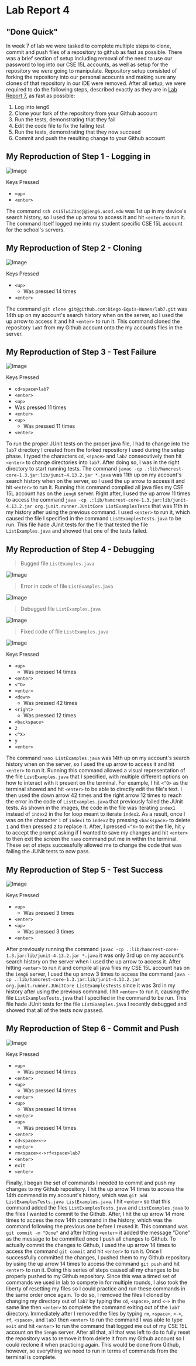 # Lab Report 4

## "Done Quick"

In week 7 of lab we were tasked to complete multiple steps to clone, commit and push files of a repository to github as fast as possible. There was a brief section of setup including removal of the need to use our password to log into our CSE 15L accounts, as well as setup for the repository we were going to manipulate. Repository setup consisted of forking the repository into our personal acocunts and making sure any clones of that repository in our IDE were removed. After all setup, we were required to do the following steps, described exactly as they are in [Lab Report 7](https://ucsd-cse15l-w23.github.io/week/week7/), as fast as possible:

1. Log into ieng6
2. Clone your fork of the repository from your Github account
3. Run the tests, demonstrating that they fail
4. Edit the code file to fix the failing test
5. Run the tests, demonstrating that they now succeed
6. Commit and push the resulting change to your Github account

## My Reproduction of Step 1 - Logging in

![Image](Step4LogIn.png)

Keys Pressed
* `<up>`
* `<enter>`

The command `ssh cs15lwi23aoj@ieng6.ucsd.edu` was 1st up in my device's search history, so I used the up arrow to access it and hit `<enter>` to run it. The command itself logged me into my student specific CSE 15L account for the school's servers.

## My Reproduction of Step 2 - Cloning

![Image](Step5CloneFork.png)

Keys Pressed
* `<up>`
  * Was pressed 14 times
* `<enter>`

The command `git clone git@github.com:Diego-Equis-Nunes/lab7.git` was 14th up on my account's search history when on the server, so I used the up arrow to access it and hit `<enter>` to run it. This command cloned the repository `lab7` from my Github account onto the my accounts files in the server.

## My Reproduction of Step 3 - Test Failure

![Image](Step6TestsFail.png)

Keys Pressed

*  `cd<space>lab7`
*  `<enter>`
*  `<up>`
  * Was pressed 11 times
* `<enter>`
* `<up>`
  * Was pressed 11 times
* `<enter>`

To run the proper JUnit tests on the proper java file, I had to change into the `lab7` directory I created from the forked repository I used during the setup phase. I typed the characters `cd`, `<space>` and `lab7` consecutively then hit `<enter>` to change directories into `lab7`. After doing so, I was in the right directory to start running tests. The command `javac -cp .:lib/hamcrest-core-1.3.jar:lib/junit-4.13.2.jar *.java` was 11th up on my account's search history when on the server, so I used the up arrow to access it and hit `<enter>` to run it. Running this command compiled all java files my CSE 15L account has on the `ieng6` server. Right after, I used the up arrow 11 times to access the command `java -cp .:lib/hamcrest-core-1.3.jar:lib/junit-4.13.2.jar org.junit.runner.JUnitCore ListExamplesTests` that was 11th in my history after using the previous command. I used `<enter>` to run it, which caused the file I specified in the command `ListExamplesTests.java` to be run. This file hade JUnit tests for the file that tested the file `ListExamples.java` and showed that one of the tests failed.

## My Reproduction of Step 4 - Debugging

> Bugged file `ListExamples.java`

![Image](Step7UnfixedFull.png)

> Error in code of file `ListExamples.java`

![Image](Step7UnfixedZoom.png)

> Debugged file `ListExamples.java`

![Image](Step7FixedFull.png)

> Fixed code of file `ListExamples.java`

![Image](Step7FixedZoom.png)

Keys Pressed
* `<up>`
  * Was pressed 14 times
* `<enter>`
* `<^O>`
* `<enter>`
* `<down>`
  * Was pressed 42 times
* `<right>`
  * Was pressed 12 times
* `<backspace>`
* `2`
* `<^X>`
* `y`
* `<enter>`

The command `nano ListExamples.java` was 14th up on my account's search history when on the server, so I used the up arrow to access it and hit `<enter>` to run it. Running this command allowed a visual representation of the file `ListExamples.java` that I specified, with multiple different options on how to interact with it present on the terminal. For example, I hit `<^O>` as the terminal showed and hit `<enter>` to be able to directly edit the file's text. I then used the down arrow 42 times and the right arrow 12 times to reach the error in the code of `ListExamples.java` that previously failed the JUnit tests. As shown in the images, the code in the file was iterating `index1` instead of `index2` in the for loop meant to iterate `index2`. As a result, once I was on the character `1` of `index1` to `index2` by pressing `<backspace>` to delete `1` and then pressed `2` to replace it. After, I pressed `<^X>` to exit the file, hit `y` to accept the prompt asking if I wanted to save my changes and hit `<enter>` to then exit the screen the `nano` command put me in within the terminal. These set of steps successfully allowed me to change the code that was failing the JUNit tests to now pass.

## My Reproduction of Step 5 - Test Success

![Image](Step8TestsPass.png)

Keys Pressed
* `<up>`
  * Was pressed 3 times
* `<enter>`
* `<up>`
  * Was pressed 3 times
* `<enter>`

After previously running the command `javac -cp .:lib/hamcrest-core-1.3.jar:lib/junit-4.13.2.jar *.java` it was only 3rd up on my account's search history on the server when I used the up arrow to access it. After hitting `<enter>` to run it and compile all java files my CSE 15L account has on the `ieng6` server, I used the up arrow 3 times to access the command `java -cp .:lib/hamcrest-core-1.3.jar:lib/junit-4.13.2.jar org.junit.runner.JUnitCore ListExamplesTests` since it was 3rd in my history after using the previous command. I hit `<enter>` to run it, causing the file `ListExamplesTests.java` that I specified in the command to be run. This file hade JUnit tests for the file `ListExamples.java` I recently debugged and showed that all of the tests now passed.

## My Reproduction of Step 6 - Commit and Push

![Image](Step9CommitPush.png)

Keys Pressed
* `<up>`
  * Was pressed 14 times
* `<enter>`
* `<up>`
  * Was pressed 14 times
* `<enter>`
* `<up>`
  * Was pressed 14 times
* `<enter>`
* `<up>`
  * Was pressed 14 times
* `<enter>`
* `cd<space><~>`
* `<enter>`
* `rm<space><->rf<space>lab7`
* `<enter>`
* `exit`
* `<enter>`

Finally, I began the set of commands I needed to commit and push my changes to my Github repository. I hit the up arrow 14 times to access the 14th command in my account's history, which was `git add ListExamplesTests.java ListExamples.java`. I hit `<enter>` so that this command added the files `ListExamplesTests.java` and `ListExamples.java` to the files I wanted to commit to the Github. After, I hit the up arrow 14 more times to access the now 14th command in the history, which was the command following the previous one before I reused it. This command was `git commit -m "Done"` and after hitting `<enter>` it added the message "Done" as the message to be committed once I push all changes to Github. To actually commit the changes to Github, I used the up arrow 14 times to access the command `git commit` and hit `<enter>` to run it. Once I successfully committed the changes, I pushed them to my Github repository by using the up arrow 14 times to access the command `git push` and hit `<enter>` to run it. Doing this series of steps caused all my changes to be properly pushed to my Github repository. Since this was a timed set of commands we used in lab to compete in for multiple rounds, I also took the liberty of resetting my files so I could practice and run these commands in the same order once again. To do so, I removed the files I cloned by changing my directory out of `lab7` by typing the `cd`, `<space>`, and `<~>` in the same line then `<enter>` to complete the command exiting out of the `lab7` directory. Immediately after I removed the files by typing `rm`, `<space>`, `<->`, `rf`, `<space>`, and `lab7` then `<enter>` to run the command I was able to type `exit` and hit `<enter>` to run the command that logged me out of my CSE 15L account on the `ieng6` server. After all that, all that was left to do to fully reset the repository was to remove it from delete it from my Github account so I could reclone it when practicing again. This would be done from Github, however, so everything we need to run in terms of commands from the terminal is complete.

